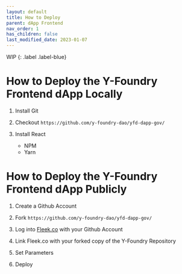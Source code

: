 ```yaml
---
layout: default
title: How to Deploy
parent: dApp Frontend
nav_order: 1
has_children: false
last_modified_date: 2023-01-07
---
```


WIP
{: .label .label-blue}

# How to Deploy the Y-Foundry Frontend dApp Locally

1. Install Git

2. Checkout `https://github.com/y-foundry-dao/yfd-dapp-gov/`

3. Install React
    - NPM
    - Yarn


# How to Deploy the Y-Foundry Frontend dApp Publicly

1. Create a Github Account

2. Fork `https://github.com/y-foundry-dao/yfd-dapp-gov/`

3. Log into [Fleek.co](https://fleek.co/) with your Github Account

3. Link Fleek.co with your forked copy of the Y-Foundry Repository

4. Set Parameters

5. Deploy
